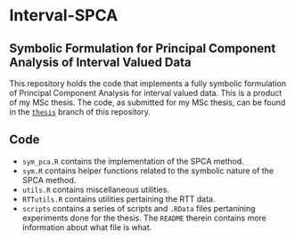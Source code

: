 # Interval-SPCA

## Symbolic Formulation for Principal Component Analysis of Interval Valued Data

This repository holds the code that implements a fully symbolic formulation of Principal Component Analysis for interval valued data.
This is a product of my MSc thesis.
The code, as submitted for my MSc thesis, can be found in the [`thesis`](https://github.com/RojerGS/interval-SPCA/tree/thesis) branch of this repository.


## Code

 - `sym_pca.R` contains the implementation of the SPCA method.
 - `sym.R` contains helper functions related to the symbolic nature of the SPCA method.
 - `utils.R` contains miscellaneous utilities.
 - `RTTutils.R` contains utilities pertaining the RTT data.
 - `scripts` contains a series of scripts and `.RData` files pertanining experiments done for the thesis. The `README` therein contains more information about what file is what.
